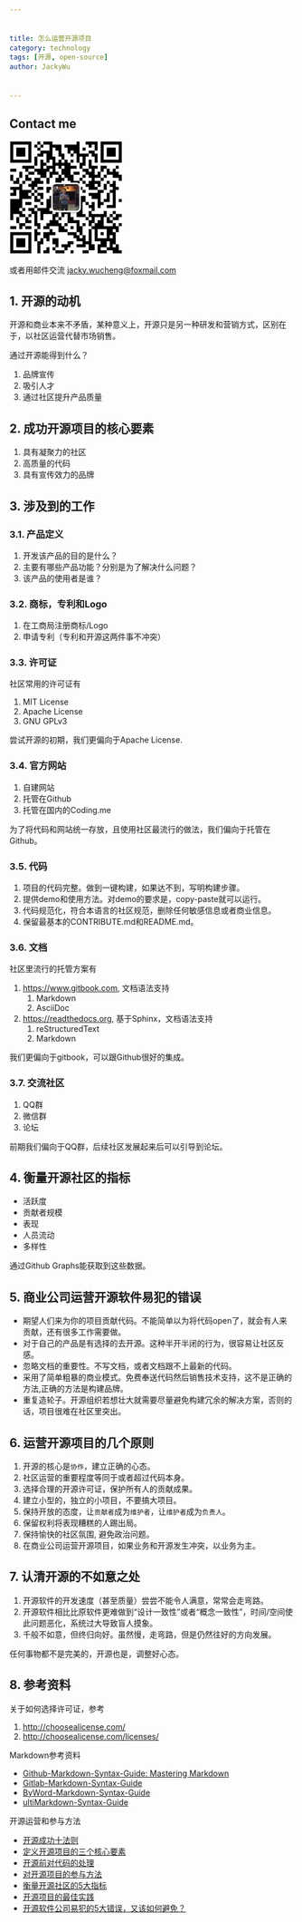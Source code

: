 ```yaml
---


title: 怎么运营开源项目
category: technology
tags: [开源, open-source]
author: JackyWu


---
```


## Contact me

![](/assets/images/weixin-pic-jackywu.jpg)

或者用邮件交流 <a href="mailto:jacky.wucheng@foxmail.com">jacky.wucheng@foxmail.com</a>

## 1. 开源的动机

开源和商业本来不矛盾，某种意义上，开源只是另一种研发和营销方式，区别在于，以社区运营代替市场销售。

通过开源能得到什么？

1. 品牌宣传
1. 吸引人才
1. 通过社区提升产品质量

## 2. 成功开源项目的核心要素

1. 具有凝聚力的社区
1. 高质量的代码
1. 具有宣传效力的品牌

## 3. 涉及到的工作

### 3.1. 产品定义

1. 开发该产品的目的是什么？
1. 主要有哪些产品功能？分别是为了解决什么问题？
1. 该产品的使用者是谁？

### 3.2. 商标，专利和Logo

1. 在工商局注册商标/Logo
1. 申请专利（专利和开源这两件事不冲突）

### 3.3. 许可证

社区常用的许可证有

1. MIT License
1. Apache License
1. GNU GPLv3

尝试开源的初期，我们更偏向于Apache License.


### 3.4. 官方网站

1. 自建网站
1. 托管在Github
1. 托管在国内的Coding.me

为了将代码和网站统一存放，且使用社区最流行的做法，我们偏向于托管在Github。


### 3.5. 代码

1. 项目的代码完整。做到一键构建，如果达不到，写明构建步骤。
1. 提供demo和使用方法。对demo的要求是，copy-paste就可以运行。
1. 代码规范化，符合本语言的社区规范，删除任何敏感信息或者商业信息。
1. 保留最基本的CONTRIBUTE.md和README.md。

### 3.6. 文档

社区里流行的托管方案有

1. https://www.gitbook.com, 文档语法支持
    1. Markdown
    1. AsciiDoc
1. https://readthedocs.org, 基于Sphinx，文档语法支持
    1. reStructuredText
    2. Markdown

我们更偏向于gitbook，可以跟Github很好的集成。


### 3.7. 交流社区

1. QQ群
1. 微信群
1. 论坛

前期我们偏向于QQ群，后续社区发展起来后可以引导到论坛。

## 4. 衡量开源社区的指标

- 活跃度
- 贡献者规模
- 表现
- 人员流动
- 多样性

通过Github Graphs能获取到这些数据。

## 5. 商业公司运营开源软件易犯的错误

- 期望人们来为你的项目贡献代码。不能简单以为将代码open了，就会有人来贡献，还有很多工作需要做。
- 对于自己的产品是有选择的去开源。这种半开半闭的行为，很容易让社区反感。
- 忽略文档的重要性。不写文档，或者文档跟不上最新的代码。
- 采用了简单粗暴的商业模式。免费奉送代码然后销售技术支持，这不是正确的方法,正确的方法是构建品牌。
- 重复造轮子。开源组织若想壮大就需要尽量避免构建冗余的解决方案，否则的话，项目很难在社区里突出。

## 6. 运营开源项目的几个原则

1. 开源的核心是`协作`，建立正确的心态。
1. 社区运营的重要程度等同于或者超过代码本身。
1. 选择合理的开源许可证，保护所有人的贡献成果。
1. 建立小型的，独立的小项目，不要搞大项目。
1. 保持开放的态度，让`贡献者`成为`维护者`，让`维护者`成为`负责人`。
1. 保留权利将表现糟糕的人踢出局。
1. 保持愉快的社区氛围, 避免政治问题。
1. 在商业公司运营开源项目，如果业务和开源发生冲突，以业务为主。

## 7. 认清开源的不如意之处

1. 开源软件的开发速度（甚至质量）尝尝不能令人满意，常常会走弯路。
1. 开源软件相比比原软件更难做到“设计一致性”或者“概念一致性”，时间/空间使此问题恶化，系统过大导致盲人摸象。
1. 千般不如意，但终归向好。虽然慢，走弯路，但是仍然往好的方向发展。
 
任何事物都不是完美的，开源也是，调整好心态。



## 8. 参考资料

关于如何选择许可证，参考

1. <http://choosealicense.com/>
1. <http://choosealicense.com/licenses/>

Markdown参考资料

- [Github-Markdown-Syntax-Guide: Mastering Markdown](https://guides.github.com/features/mastering-markdown/)
- [Gitlab-Markdown-Syntax-Guide](http://docs.gitlab.com/ee/user/markdown.html)
- [ByWord-Markdown-Syntax-Guide](https://bywordapp.com/markdown/guide.html)
- [ultiMarkdown-Syntax-Guide](https://github.com/fletcher/MultiMarkdown/wiki/MultiMarkdown-Syntax-Guide)

开源运营和参与方法

- [开源成功十法则](http://www.infoq.com/cn/news/2015/10/Ten-Open-Succes)
- [定义开源项目的三个核心要素](http://www.admin10000.com/document/6047.html)
- [开源前对代码的处理](https://www.zhihu.com/question/24084841)
- [对开源项目的参与方法](http://www.infoq.com/cn/presentations/how-to-create-a-successful-open-source-project)
- [衡量开源社区的5大指标](http://www.infoq.com/cn/articles/5-indicators-to-measure-open-source-community)
- [开源项目的最佳实践](http://www.infoq.com/cn/news/2015/12/open-source-best-practices)
- [开源软件公司易犯的5大错误，又该如何避免？](http://www.infoq.com/cn/articles/five-big-mistakes-open-source-software-company-easy-to-make)
